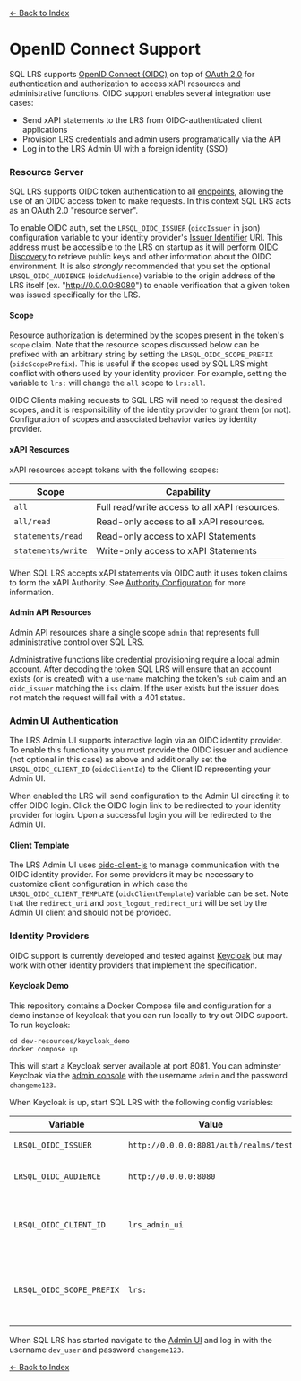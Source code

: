 [<- Back to Index](index.md)

# OpenID Connect Support

SQL LRS supports [OpenID Connect (OIDC)](https://openid.net/connect/) on top of [OAuth 2.0](https://oauth.net/2/) for authentication and authorization to access xAPI resources and administrative functions. OIDC support enables several integration use cases:

* Send xAPI statements to the LRS from OIDC-authenticated client applications
* Provision LRS credentials and admin users programatically via the API
* Log in to the LRS Admin UI with a foreign identity (SSO)

### Resource Server

SQL LRS supports OIDC token authentication to all [endpoints](endpoints.md), allowing the use of an OIDC access token to make requests. In this context SQL LRS acts as an OAuth 2.0 "resource server".

To enable OIDC auth, set the `LRSQL_OIDC_ISSUER` (`oidcIssuer` in json) configuration variable to your identity provider's [Issuer Identifier](https://openid.net/specs/openid-connect-core-1_0.html#IssuerIdentifier) URI. This address must be accessible to the LRS on startup as it will perform [OIDC Discovery](https://openid.net/specs/openid-connect-discovery-1_0.html) to retrieve public keys and other information about the OIDC environment. It is also *strongly* recommended that you set the optional `LRSQL_OIDC_AUDIENCE` (`oidcAudience`) variable to the origin address of the LRS itself (ex. "http://0.0.0.0:8080") to enable verification that a given token was issued specifically for the LRS.

#### Scope

Resource authorization is determined by the scopes present in the token's `scope` claim. Note that the resource scopes discussed below can be prefixed with an arbitrary string by setting the `LRSQL_OIDC_SCOPE_PREFIX` (`oidcScopePrefix`). This is useful if the scopes used by SQL LRS might conflict with others used by your identity provider. For example, setting the variable to `lrs:` will change the `all` scope to `lrs:all`.

OIDC Clients making requests to SQL LRS will need to request the desired scopes, and it is responsibility of the identity provider to grant them (or not). Configuration of scopes and associated behavior varies by identity provider.

#### xAPI Resources

xAPI resources accept tokens with the following scopes:

| Scope              | Capability                                    |
| ---                | ---                                           |
| `all`              | Full read/write access to all xAPI resources. |
| `all/read`         | Read-only access to all xAPI resources.       |
| `statements/read`  | Read-only access to xAPI Statements           |
| `statements/write` | Write-only access to xAPI Statements          |

When SQL LRS accepts xAPI statements via OIDC auth it uses token claims to form the xAPI Authority. See [Authority Configuration](authority.md#oidc-authority) for more information.

#### Admin API Resources

Admin API resources share a single scope `admin` that represents full administrative control over SQL LRS.

Administrative functions like credential provisioning require a local admin account. After decoding the token SQL LRS will ensure that an account exists (or is created) with a `username` matching the token's `sub` claim and an `oidc_issuer` matching the `iss` claim. If the user exists but the issuer does not match the request will fail with a 401 status.

### Admin UI Authentication

The LRS Admin UI supports interactive login via an OIDC identity provider. To enable this functionality you must provide the OIDC issuer and audience (not optional in this case) as above and additionally set the `LRSQL_OIDC_CLIENT_ID` (`oidcClientId`) to the Client ID representing your Admin UI.

When enabled the LRS will send configuration to the Admin UI directing it to offer OIDC login. Click the OIDC login link to be redirected to your identity provider for login. Upon a successful login you will be redirected to the Admin UI.

#### Client Template

The LRS Admin UI uses [oidc-client-js](https://github.com/IdentityModel/oidc-client-js) to manage communication with the OIDC identity provider. For some providers it may be necessary to customize client configuration in which case the `LRSQL_OIDC_CLIENT_TEMPLATE` (`oidcClientTemplate`) variable can be set. Note that the `redirect_uri` and `post_logout_redirect_uri` will be set by the Admin UI client and should not be provided.

### Identity Providers

OIDC support is currently developed and tested against [Keycloak](https://www.keycloak.org/) but may work with other identity providers that implement the specification.

#### Keycloak Demo

This repository contains a Docker Compose file and configuration for a demo instance of keycloak that you can run locally to try out OIDC support. To run keycloak:

    cd dev-resources/keycloak_demo
    docker compose up

This will start a Keycloak server available at port 8081. You can adminster Keycloak via the [admin console](http://0.0.0.0:8081/auth/admin/master/console/) with the username `admin` and the password `changeme123`.

When Keycloak is up, start SQL LRS with the following config variables:

| Variable                  | Value                                  | Notes                                                             |
| ---                       | ---                                    | ---                                                               |
| `LRSQL_OIDC_ISSUER`       | `http://0.0.0.0:8081/auth/realms/test` | Keycloak realm uri.                                               |
| `LRSQL_OIDC_AUDIENCE`     | `http://0.0.0.0:8080`                  | The origin address of the LRS.                                    |
| `LRSQL_OIDC_CLIENT_ID`    | `lrs_admin_ui`                         | This is the ID of the preconfigured client in Keycloak.           |
| `LRSQL_OIDC_SCOPE_PREFIX` | `lrs:`                                 | Prefix scopes so general names like `all` do not cause collision. |

When SQL LRS has started navigate to the [Admin UI](http://0.0.0.0:8080/admin/index.html) and log in with the username `dev_user` and password `changeme123`.

[<- Back to Index](index.md)
